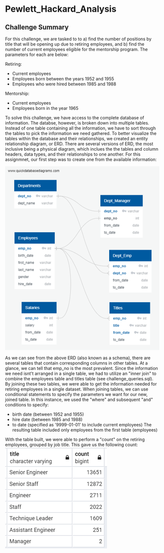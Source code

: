 # Pewlett_Hackard_Analysis

## Challenge Summary

For this challenge, we are tasked to to a) find the number of positions by title that will be opening up due to retiring employees, and b) find the number of current employees eligible for the mentorship program. The parameters for each are below:

Retiring:
- Current employees
- Employees born between the years 1952 and 1955
- Employees who were hired between 1985 and 1988

Mentorship:
- Current employees
- Employees born in the year 1965

To solve this challenge, we have access to the complete database of information. The databse, however, is broken down into multiple tables. Instead of one table containing all the information, we have to sort through the tables to pick the information we need gathered. To better visualize the tables within the database and their relationships, we created an entity relationship diagram, or ERD. There are several versions of ERD, the most inclusive being a physical diagram, which inclues the the tables and column headers, data types, and their relationships to one another. For this assignmnet, our first step was to create one from the available information:

![schema.png](https://github.com/evanmgoodwin/Pewlett_Hackard_Analysis/blob/master/schema.png)

As we can see from the above ERD (also known as a schema), there are several tables that contain corresponding columns in other tables. At a glance, we can tell that emp_no is the most prevalent. Since the information we need isnt't arranged in a single table, we had to utilize an "inner join" to combine the employees table and titles table (see challenge_queries.sql). By joining these two tables, we were able to get the information needed for retiring employees in a single dataset. When joining tables, we can use conditional statements to specify the parameters we want for our new, joined table. In this instance, we used the "where" and subsequent "and" conditions to specify:
- birth date (between 1952 and 1955)
- hire date (between 1985 and 1988)
- to date (specified as '9999-01-01' to include current employees)
The resulting table included only employees from the first table (employees)

With the table built, we were able to perform a "count" on the retiring employees, grouped by job title. This gave us the following count:
![retiring_titles.png](https://github.com/evanmgoodwin/Pewlett_Hackard_Analysis/blob/master/titles_retiring.png)
